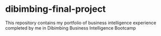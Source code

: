 # dibimbing-final-project
This repository contains my portfolio of business intelligence experience completed by me in Dibimbing Business Intelligence Bootcamp
